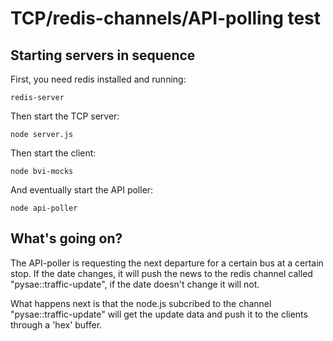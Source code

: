 # TCP/redis-channels/API-polling test

## Starting servers in sequence

First, you need redis installed and running:

```
redis-server
```

Then start the TCP server:

```
node server.js
```

Then start the client:

```
node bvi-mocks
```

And eventually start the API poller:

```
node api-poller
```

## What's going on?

The API-poller is requesting the next departure for a certain bus at a certain stop. If the date changes, it will push the news to the redis channel called "pysae::traffic-update", if the date doesn't change it will not.

What happens next is that the node.js subcribed to the channel "pysae::traffic-update" will get the update data and push it to the clients through a 'hex' buffer.
